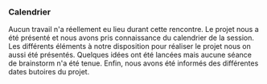 ### Calendrier ###

Aucun travail n'a réellement eu lieu durant cette rencontre. Le projet nous a été présenté et nous avons pris connaissance du calendrier de la session. Les différents éléments à notre disposition pour réaliser le projet nous on aussi été présentés. Quelques idées ont été lancées mais aucune séance de brainstorm n'a été tenue. Enfin, nous avons été informés des différentes dates butoires du projet.
